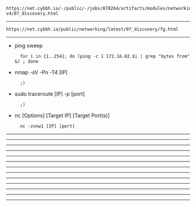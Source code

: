     https://net.cybbh.io/-/public/-/jobs/878264/artifacts/modules/networking/slides-v4/07_discovery.html
_________________________________________________________________________________________________________________
    https://net.cybbh.io/public/networking/latest/07_discovery/fg.html
_________________________________________________________________________________________________________________
- ping sweep
  
        for i in {1..254}; do (ping -c 1 172.16.82.$i | grep "bytes from" &) ; done

- nmap -sV -Pn -T4 [IP]

        ;)

- sudo traceroute [IP] -p [port]

        ;)

- nc [Options] [Target IP] [Target Port(s)]

        nc -zvnw1 [IP] [port]        
_________________________________________________________________________________________________________________



_________________________________________________________________________________________________________________



_________________________________________________________________________________________________________________



_________________________________________________________________________________________________________________



_________________________________________________________________________________________________________________



_________________________________________________________________________________________________________________



_________________________________________________________________________________________________________________



_________________________________________________________________________________________________________________



_________________________________________________________________________________________________________________



_________________________________________________________________________________________________________________



_________________________________________________________________________________________________________________



_________________________________________________________________________________________________________________



_________________________________________________________________________________________________________________
